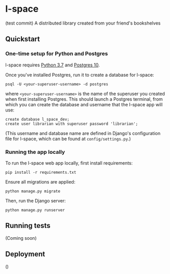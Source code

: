 # l-space
(test commit)
A distributed library created from your friend's bookshelves

## Quickstart

### One-time setup for Python and Postgres

l-space requires [Python 3.7](https://www.python.org/downloads/) and [Postgres 10](https://www.postgresql.org/download/).
 
Once you've installed Postgres, run it to create a database for l-space:

`psql -U <your-superuser-username> -d postgres`

where `<your-superuser-username>` is the name of the superuser you created when first installing Postgres. This should launch a Postgres terminal, from which you can create
the database and username that the l-space app will use:

```
create database l_space_dev;
create user librarian with superuser password 'librarian';
```

(This username and database name are defined in Django's configuration file for l-space, which can be found at `config/settings.py`.)

### Running the app locally

To run the l-space web app locally, first install requirements:
 
 `pip install -r requirements.txt`

Ensure all migrations are applied:

`python manage.py migrate`

Then, run the Django server:

`python manage.py runserver`

## Running tests

(Coming soon)


## Deployment

()